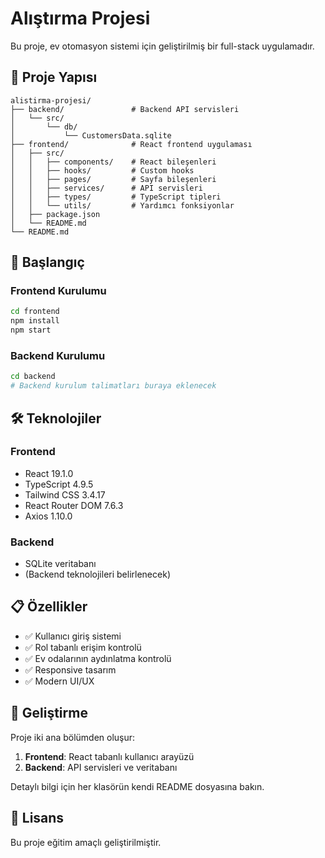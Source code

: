 # Alıştırma Projesi

Bu proje, ev otomasyon sistemi için geliştirilmiş bir full-stack uygulamadır.

## 📁 Proje Yapısı

```
alistirma-projesi/
├── backend/               # Backend API servisleri
│   └── src/
│       └── db/
│           └── CustomersData.sqlite
├── frontend/              # React frontend uygulaması
│   ├── src/
│   │   ├── components/    # React bileşenleri
│   │   ├── hooks/         # Custom hooks
│   │   ├── pages/         # Sayfa bileşenleri
│   │   ├── services/      # API servisleri
│   │   ├── types/         # TypeScript tipleri
│   │   └── utils/         # Yardımcı fonksiyonlar
│   ├── package.json
│   └── README.md
└── README.md
```

## 🚀 Başlangıç

### Frontend Kurulumu

```bash
cd frontend
npm install
npm start
```

### Backend Kurulumu

```bash
cd backend
# Backend kurulum talimatları buraya eklenecek
```

## 🛠️ Teknolojiler

### Frontend
- React 19.1.0
- TypeScript 4.9.5
- Tailwind CSS 3.4.17
- React Router DOM 7.6.3
- Axios 1.10.0

### Backend
- SQLite veritabanı
- (Backend teknolojileri belirlenecek)

## 📋 Özellikler

- ✅ Kullanıcı giriş sistemi
- ✅ Rol tabanlı erişim kontrolü
- ✅ Ev odalarının aydınlatma kontrolü
- ✅ Responsive tasarım
- ✅ Modern UI/UX

## 🔧 Geliştirme

Proje iki ana bölümden oluşur:

1. **Frontend**: React tabanlı kullanıcı arayüzü
2. **Backend**: API servisleri ve veritabanı

Detaylı bilgi için her klasörün kendi README dosyasına bakın.

## 📝 Lisans

Bu proje eğitim amaçlı geliştirilmiştir.
